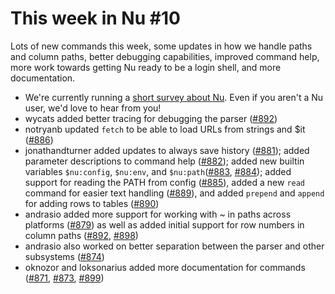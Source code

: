 # This week in Nu #10

Lots of new commands this week, some updates in how we handle paths and column paths, better debugging capabilities, improved command help, more work towards getting Nu ready to be a login shell, and more documentation.

- We're currently running a [short survey about Nu](https://t.co/nujSjnI0dr?amp=1). Even if you aren't a Nu user, we'd love to hear from you!
- wycats added better tracing for debugging the parser ([#892](https://github.com/nushell/nushell/pull/892))
- notryanb updated `fetch` to be able to load URLs from strings and $it ([#886](https://github.com/nushell/nushell/pull/886))
- jonathandturner added updates to always save history ([#881](https://github.com/nushell/nushell/pull/881)); added parameter descriptions to command help ([#882](https://github.com/nushell/nushell/pull/882)); added new builtin variables `$nu:config`, `$nu:env`, and `$nu:path`([#883](https://github.com/nushell/nushell/pull/883), [#884](https://github.com/nushell/nushell/pull/884)); added support for reading the PATH from config ([#885](https://github.com/nushell/nushell/pull/885)), added a new `read` command for easier text handling ([#889](https://github.com/nushell/nushell/pull/889)), and added `prepend` and `append` for adding rows to tables ([#890](https://github.com/nushell/nushell/pull/890))
- andrasio added more support for working with ~ in paths across platforms ([#879](https://github.com/nushell/nushell/pull/879)) as well as added initial support for row numbers in column paths ([#892](https://github.com/nushell/nushell/pull/892), [#898](https://github.com/nushell/nushell/pull/898))
- andrasio also worked on better separation between the parser and other subsystems ([#874](https://github.com/nushell/nushell/pull/874))
- oknozor and loksonarius added more documentation for commands ([#871](https://github.com/nushell/nushell/pull/871), [#873](https://github.com/nushell/nushell/pull/873), [#899](https://github.com/nushell/nushell/pull/899))